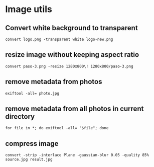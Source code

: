 # Image utils

## Convert white background to transparent
`convert logo.png -transparent white logo-new.png`

## resize image without keeping aspect ratio
`convert paso-3.png -resize 1280x800\! 1280x800/paso-3.png`

## remove metadata from photos
`exiftool -all= photo.jpg`

## remove metadata from all photos in current directory
`for file in *; do exiftool -all= "$file"; done`

## compress image
`convert -strip -interlace Plane -gaussian-blur 0.05 -quality 85% source.jpg result.jpg`

